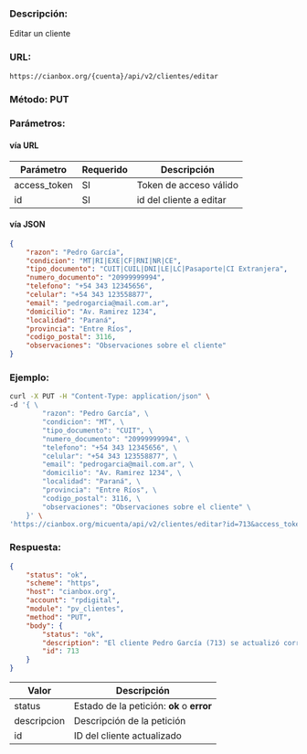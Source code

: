 ### Descripción:

Editar un cliente

### URL:

`https://cianbox.org/{cuenta}/api/v2/clientes/editar`

### Método: PUT

### Parámetros:

#### vía URL
|Parámetro    |Requerido |Descripción             |
|-------------|----------|------------------------|
|access_token |SI        |Token de acceso válido  |
|id           |SI        |id del cliente a editar |

#### vía JSON
```json
{
    "razon": "Pedro García",
    "condicion": "MT|RI|EXE|CF|RNI|NR|CE",
    "tipo_documento": "CUIT|CUIL|DNI|LE|LC|Pasaporte|CI Extranjera",
    "numero_documento": "20999999994",
    "telefono": "+54 343 12345656",
    "celular": "+54 343 123558877",
    "email": "pedrogarcia@mail.com.ar",
    "domicilio": "Av. Ramirez 1234",
    "localidad": "Paraná",
    "provincia": "Entre Ríos",
    "codigo_postal": 3116,
    "observaciones": "Observaciones sobre el cliente"
}
```

### Ejemplo:
```sh
curl -X PUT -H "Content-Type: application/json" \
-d '{ \
        "razon": "Pedro García", \
        "condicion": "MT", \
        "tipo_documento": "CUIT", \
        "numero_documento": "20999999994", \
        "telefono": "+54 343 12345656", \
        "celular": "+54 343 123558877", \
        "email": "pedrogarcia@mail.com.ar", \
        "domicilio": "Av. Ramirez 1234", \
        "localidad": "Paraná", \
        "provincia": "Entre Ríos", \
        "codigo_postal": 3116, \
        "observaciones": "Observaciones sobre el cliente" \
    }' \
'https://cianbox.org/micuenta/api/v2/clientes/editar?id=713&access_token=CBX_AT-TcIHdWOvdpIMNsXG...'
```

### Respuesta:
```json
{
    "status": "ok",
    "scheme": "https",
    "host": "cianbox.org",
    "account": "rpdigital",
    "module": "pv_clientes",
    "method": "PUT",
    "body": {
        "status": "ok",
        "description": "El cliente Pedro García (713) se actualizó correctamente",
        "id": 713
    }
}
```
|Valor         |Descripción |
|--------------|------------|
|status        |Estado de la petición: **ok** o **error**|
|descripcion   |Descripción de la petición|
|id            |ID del cliente actualizado|